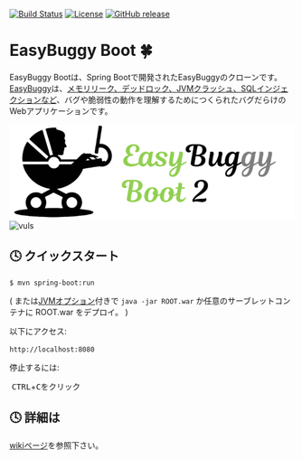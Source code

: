 [![Build Status](https://travis-ci.org/k-tamura/easybuggy4sb.svg?branch=master)](https://travis-ci.org/k-tamura/easybuggy4sb)
[![License](https://img.shields.io/badge/License-Apache%202.0-blue.svg)](https://opensource.org/licenses/Apache-2.0)
[![GitHub release](https://img.shields.io/github/release/k-tamura/easybuggy4sb.svg)](https://github.com/k-tamura/easybuggy4sb/releases/latest)

EasyBuggy Boot :four_leaf_clover:
=

EasyBuggy Bootは、Spring Bootで開発されたEasyBuggyのクローンです。[EasyBuggy](https://github.com/k-tamura/easybuggy)は、[メモリリーク、デッドロック、JVMクラッシュ、SQLインジェクションなど](https://github.com/k-tamura/easybuggy4sb/wiki)、バグや脆弱性の動作を理解するためにつくられたバグだらけのWebアプリケーションです。

![logo](https://github.com/k-tamura/easybuggy4sb/blob/master/src/main/webapp/images/easybuggy.png)
![vuls](https://github.com/k-tamura/test/blob/master/bugs.png)

:clock4: クイックスタート
-

    $ mvn spring-boot:run

( または[JVMオプション](https://github.com/k-tamura/easybuggy4sb/blob/master/pom.xml#L148)付きで ``` java -jar ROOT.war ``` か任意のサーブレットコンテナに ROOT.war をデプロイ。 )

以下にアクセス:

    http://localhost:8080


停止するには:

  <kbd>CTRL</kbd>+<kbd>C</kbd>をクリック
  

:clock4: 詳細は
-
   
[wikiページ](https://github.com/k-tamura/easybuggy4sb/wiki)を参照下さい。
